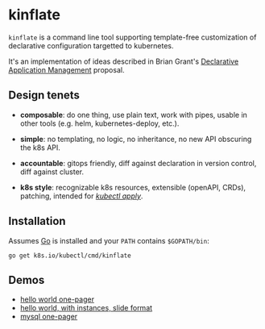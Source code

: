 # kinflate

[_kubectl apply_]: https://goo.gl/UbCRuf
[Declarative Application Management]: https://goo.gl/T66ZcD


`kinflate` is a command line tool supporting
template-free customization of declarative
configuration targetted to kubernetes.

It's an implementation of ideas described in Brian
Grant's [Declarative Application Management] proposal.


## Design tenets

 * __composable__: do one thing, use plain text, work
   with pipes, usable in other tools (e.g. helm,
   kubernetes-deploy, etc.).

 * __simple__: no templating, no logic, no inheritance,
   no new API obscuring the k8s API.

 * __accountable__: gitops friendly, diff against
   declaration in version control, diff against
   cluster.

 * __k8s style__: recognizable k8s resources,
   extensible (openAPI, CRDs),
   patching, intended for [_kubectl apply_].


## Installation

Assumes [Go](https://golang.org/) is installed
and your `PATH` contains `$GOPATH/bin`:

<!-- @installKinflate @test -->
```
go get k8s.io/kubectl/cmd/kinflate
```

## Demos

 * [hello world one-pager](demoHelloWorldShort.md)
 * [hello world, with instances, slide format](demoHelloWorldLong/README.md)
 * [mysql one-pager](demoMySql.md)
